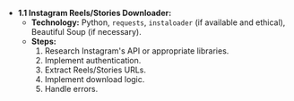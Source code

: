 
*   **1.1 Instagram Reels/Stories Downloader:**
    *   **Technology:** Python, `requests`, `instaloader` (if available and ethical), Beautiful Soup (if necessary).
    *   **Steps:**
        1.  Research Instagram's API or appropriate libraries.
        2.  Implement authentication.
        3.  Extract Reels/Stories URLs.
        4.  Implement download logic.
        5.  Handle errors.

